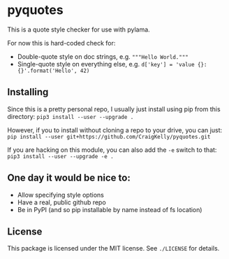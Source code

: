 # pyquotes

This is a quote style checker for use with pylama.

For now this is hard-coded check for:

* Double-quote style on doc strings, e.g. `"""Hello World."""`
* Single-quote style on everything else, e.g.
  `d['key'] = 'value {}:{}'.format('Hello', 42)`

## Installing

Since this is a pretty personal repo, I usually just install using pip from this directory:
`pip3 install --user --upgrade .`

However, if you to install without cloning a repo to your drive, you can just:
`pip install --user git+https://github.com/CraigKelly/pyquotes.git`

If you are hacking on this module, you can also add the `-e` switch to that: 
`pip3 install --user --upgrade -e .`


## One day it would be nice to:

* Allow specifying style options
* Have a real, public github repo
* Be in PyPI (and so pip installable by name instead of fs location)

## License

This package is licensed under the MIT license. See `./LICENSE` for details.
